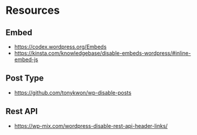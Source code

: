 # Resources

## Embed
- https://codex.wordpress.org/Embeds
- https://kinsta.com/knowledgebase/disable-embeds-wordpress/#inline-embed-js

## Post Type
- https://github.com/tonykwon/wp-disable-posts

## Rest API
- https://wp-mix.com/wordpress-disable-rest-api-header-links/